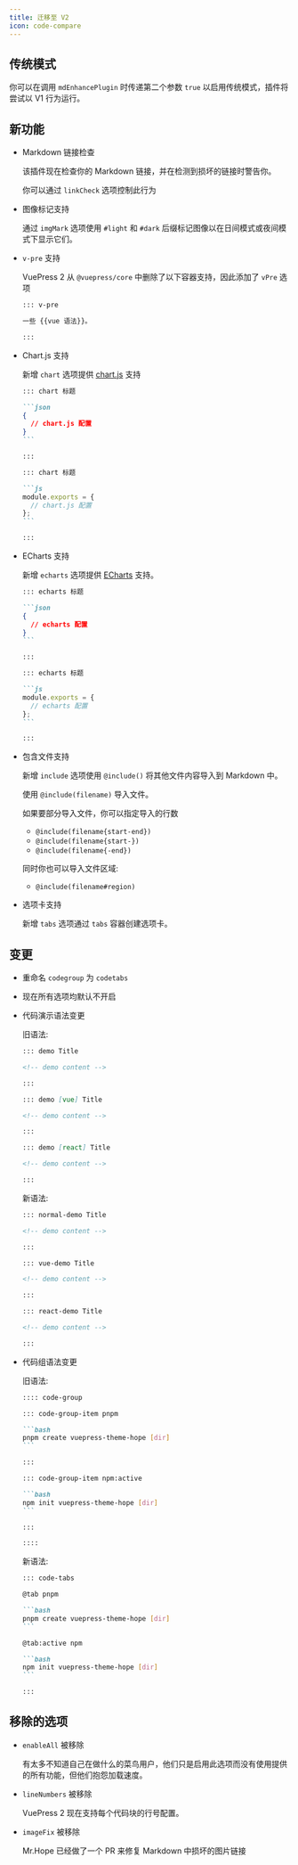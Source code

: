 ```yaml
---
title: 迁移至 V2
icon: code-compare
---
```


## 传统模式

你可以在调用 `mdEnhancePlugin` 时传递第二个参数 `true` 以启用传统模式，插件将尝试以 V1 行为运行。

## 新功能

- Markdown 链接检查

  该插件现在检查你的 Markdown 链接，并在检测到损坏的链接时警告你。

  你可以通过 `linkCheck` 选项控制此行为

- 图像标记支持

  通过 `imgMark` 选项使用 `#light` 和 `#dark` 后缀标记图像以在日间模式或夜间模式下显示它们。

- `v-pre` 支持

  VuePress 2 从 `@vuepress/core` 中删除了以下容器支持，因此添加了 `vPre` 选项

  ```md
  ::: v-pre

  一些 {{vue 语法}}。

  :::
  ```

- Chart.js 支持

  新增 `chart` 选项提供 [chart.js](https://www.chartjs.org/docs/latest/) 支持

  ````md
  ::: chart 标题

  ```json
  {
    // chart.js 配置
  }
  ```

  :::

  ::: chart 标题

  ```js
  module.exports = {
    // chart.js 配置
  };
  ```

  :::
  ````

- ECharts 支持

  新增 `echarts` 选项提供 [ECharts](https://echarts.apache.org/en/index.html) 支持。

  ````md
  ::: echarts 标题

  ```json
  {
    // echarts 配置
  }
  ```

  :::

  ::: echarts 标题

  ```js
  module.exports = {
    // echarts 配置
  };
  ```

  :::
  ````

- 包含文件支持

  新增 `include` 选项使用 `@include()` 将其他文件内容导入到 Markdown 中。

  使用 `@include(filename)` 导入文件。

  如果要部分导入文件，你可以指定导入的行数

  - `@include(filename{start-end})`
  - `@include(filename{start-})`
  - `@include(filename{-end})`

  同时你也可以导入文件区域:

  - `@include(filename#region)`

- 选项卡支持

  新增 `tabs` 选项通过 `tabs` 容器创建选项卡。

## 变更

- 重命名 `codegroup` 为 `codetabs`

- 现在所有选项均默认不开启

- 代码演示语法变更

  旧语法:

  ```md
  ::: demo Title

  <!-- demo content -->

  :::

  ::: demo [vue] Title

  <!-- demo content -->

  :::

  ::: demo [react] Title

  <!-- demo content -->

  :::
  ```

  新语法:

  ```md
  ::: normal-demo Title

  <!-- demo content -->

  :::

  ::: vue-demo Title

  <!-- demo content -->

  :::

  ::: react-demo Title

  <!-- demo content -->

  :::
  ```

- 代码组语法变更

  旧语法:

  ````md
  :::: code-group

  ::: code-group-item pnpm

  ```bash
  pnpm create vuepress-theme-hope [dir]
  ```

  :::

  ::: code-group-item npm:active

  ```bash
  npm init vuepress-theme-hope [dir]
  ```

  :::

  ::::
  ````

  新语法:

  ````md
  ::: code-tabs

  @tab pnpm

  ```bash
  pnpm create vuepress-theme-hope [dir]
  ```

  @tab:active npm

  ```bash
  npm init vuepress-theme-hope [dir]
  ```

  :::
  ````

## 移除的选项

- `enableAll` 被移除

  有太多不知道自己在做什么的菜鸟用户，他们只是启用此选项而没有使用提供的所有功能，但他们抱怨加载速度。

- `lineNumbers` 被移除

  VuePress 2 现在支持每个代码块的行号配置。

- `imageFix` 被移除

  Mr.Hope 已经做了一个 PR 来修复 Markdown 中损坏的图片链接
